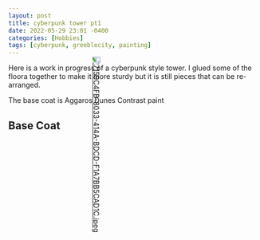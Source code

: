 ```yaml
---
layout: post
title: cyberpunk tower pt1
date: 2022-05-29 23:01 -0400
categories: [Hobbies]
tags: [cyberpunk, greeblecity, painting]
---
```


Here is a work in progress of a cyberpunk style tower. I glued some of the floora together to make it more sturdy but it is still pieces that can be re-arranged.

The base coat is Aggaros Dunes Contrast paint

## Base Coat


<a href="https://www.imagebam.com/view/MEB2ETV" target="_blank"><img src="https://thumbs4.imagebam.com/18/04/fa/MEB2ETV_t.jpeg" alt="7159C4FB-8033-414A-BDCD-F1A7BB5CAD1C.jpeg" style="transform:rotate(90deg);"/></a>
